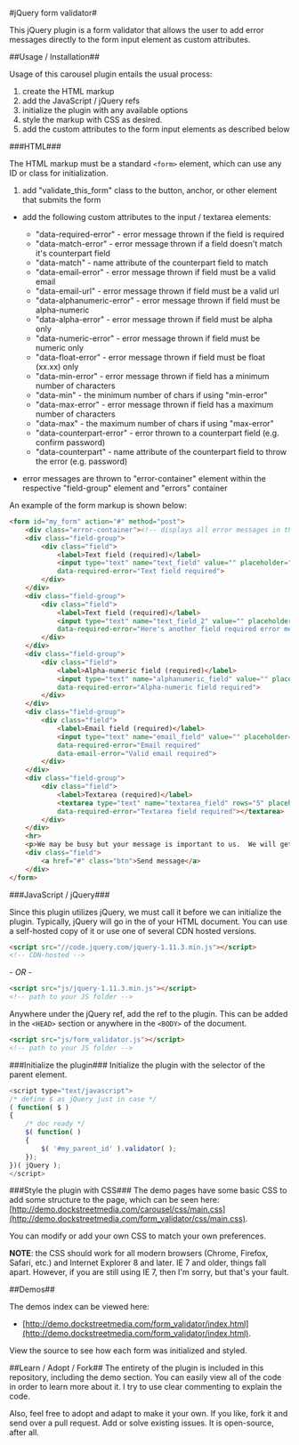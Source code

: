 #jQuery form validator#

This jQuery plugin is a form validator that allows the user to add error messages directly to the form input element as custom attributes.

##Usage / Installation##

Usage of this carousel plugin entails the usual process:
1. create the HTML markup
2. add the JavaScript / jQuery refs
3. initialize the plugin with any available options
4. style the markup with CSS as desired.
5. add the custom attributes to the form input elements as described below

###HTML###

The HTML markup must be a standard `<form>` element, which can use any ID or class for initialization.
1. add "validate_this_form" class to the button, anchor, or other element that submits the form
- add the following custom attributes to the input / textarea elements:
  - "data-required-error" - error message thrown if the field is required
  - "data-match-error" - error message thrown if a field doesn't match it's counterpart field
  - "data-match" - name attribute of the counterpart field to match
  - "data-email-error" - error message thrown if field must be a valid email
  - "data-email-url" - error message thrown if field must be a valid url
  - "data-alphanumeric-error" - error message thrown if field must be alpha-numeric
  - "data-alpha-error" - error message thrown if field must be alpha only
  - "data-numeric-error" - error message thrown if field must be numeric only
  - "data-float-error" - error message thrown if field must be float (xx.xx) only
  - "data-min-error" - error message thrown if field has a minimum number of characters
  - "data-min" - the minimum number of chars if using "min-error"
  - "data-max-error" - error message thrown if field has a maximum number of characters
  - "data-max" - the maximum number of chars if using "max-error"
  - "data-counterpart-error" - error thrown to a counterpart field (e.g. confirm password)
  - "data-counterpart" - name attribute of the counterpart field to throw the error (e.g. password)

- error messages are thrown to "error-container" element within the respective "field-group" element and "errors" container

An example of the form markup is shown below:

```html
<form id="my_form" action="#" method="post">
    <div class="error-container"><!-- displays all error messages in the form via JS --></div>
    <div class="field-group">
        <div class="field">
            <label>Text field (required)</label>
            <input type="text" name="text_field" value="" placeholder="Text field (required)"
            data-required-error="Text field required">
        </div>
    </div>
    <div class="field-group">
        <div class="field">
            <label>Text field (required)</label>
            <input type="text" name="text_field_2" value="" placeholder="Text field (required)"
            data-required-error="Here's another field required error message!">
        </div>
    </div>
    <div class="field-group">
        <div class="field">
            <label>Alpha-numeric field (required)</label>
            <input type="text" name="alphanumeric_field" value="" placeholder="Alpha-numeric field (required)"
            data-required-error="Alpha-numeric field required">
        </div>
    </div>
    <div class="field-group">
        <div class="field">
            <label>Email field (required)</label>
            <input type="text" name="email_field" value="" placeholder="Email field (required)"
            data-required-error="Email required"
            data-email-error="Valid email required">
        </div>
    </div>
    <div class="field-group">
        <div class="field">
            <label>Textarea (required)</label>
            <textarea type="text" name="textarea_field" rows="5" placeholder="Textarea field"
            data-required-error="Textarea field required"></textarea>
        </div>
    </div>
    <hr>
    <p>We may be busy but your message is important to us.  We will get back to you as soon as we can.</p>
    <div class="field">
        <a href="#" class="btn">Send message</a>
    </div>
</form>
```

###JavaScript / jQuery###

Since this plugin utilizes jQuery, we must call it before we can initialize the plugin.  Typically, jQuery will go in the <HEAD> of your HTML document.  You can use a self-hosted copy of it or use one of several CDN hosted versions.  

```html
<script src="//code.jquery.com/jquery-1.11.3.min.js"></script>
<!-- CDN-hosted -->
```

_- OR -_

```html
<script src="js/jquery-1.11.3.min.js"></script>
<!-- path to your JS folder -->
```

Anywhere under the jQuery ref, add the ref to the plugin.  This can be added in the `<HEAD>` section or anywhere in the `<BODY>` of the document.

```html
<script src="js/form_validator.js"></script>
<!-- path to your JS folder -->
```

###Initialize the plugin###
Initialize the plugin with the selector of the parent element.

```javascript
<script type="text/javascript">
/* define $ as jQuery just in case */
( function( $ )
{
    /* doc ready */
    $( function( )
    {
        $( '#my_parent_id' ).validator( );
    });
})( jQuery );
</script>
```

###Style the plugin with CSS###
The demo pages have some basic CSS to add some structure to the page, which can be seen here: [http://demo.dockstreetmedia.com/carousel/css/main.css](http://demo.dockstreetmedia.com/form_validator/css/main.css).  

You can modify or add your own CSS to match your own preferences.

**NOTE**: the CSS should work for all modern browsers (Chrome, Firefox, Safari, etc.) and Internet Explorer 8 and later.  IE 7 and older, things fall apart.  However, if you are still using IE 7, then I'm sorry, but that's your fault.

##Demos##

The demos index can be viewed here:
- [http://demo.dockstreetmedia.com/form_validator/index.html](http://demo.dockstreetmedia.com/form_validator/index.html).  

View the source to see how each form was initialized and styled.

##Learn / Adopt / Fork##
The entirety of the plugin is included in this repository, including the demo section.  You can easily view all of the code in order to learn more about it.  I try to use clear commenting to explain the code.

Also, feel free to adopt and adapt to make it your own.  If you like, fork it and send over a pull request.  Add or solve existing issues.  It is open-source, after all.
